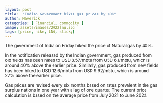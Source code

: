 ```yaml
---
layout: post
title:  "Indian Government hikes gas prices by 40%"
author: Maverick
categories: [ Financial, commodity ]
image: assets/images/2022lng.jpg
tags: [price, hike, LNG, sticky]
---
```


The government of India on Friday hiked the price of Natural gas by 40%.

In the notification released by the Indian government, gas produced from old fields has been hiked to USD 8.57/mbtu from USD 6.1/mbtu, which is around 40% above the earlier price.
Similarly, gas produced from new fields has been hiked to USD 12.6/mbtu from USD 9.92/mbtu, which is around 27% above the earlier price. 

Gas prices are revised every six months based on rates prevalent in the gas surplus nations in one year with a lag of one quarter. The current price calculation is based on the average price from July 2021 to June 2022. 
